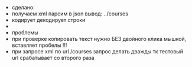 
+ сделано:
+ получаем xml парсим в json вывод: ../courses
+ кодирует декодирует строки
+
+ проблемы
+ при проверке копировать текст нужно БЕЗ двойного клика мышкой, вставляет пробелы !!!
+ при запросе xml по url /courses запрос делать дважды тк тестовый url срабатывает со второго раза 
